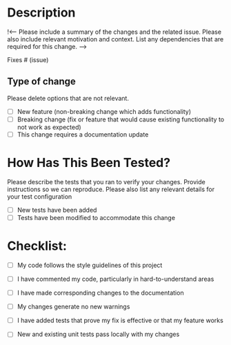# Description

!<-- Please include a summary of the changes and the related issue. Please also include relevant motivation and context. List any dependencies that are required for this change. -->

Fixes # (issue)

## Type of change

Please delete options that are not relevant.

- [ ] New feature (non-breaking change which adds functionality)
- [ ] Breaking change (fix or feature that would cause existing functionality to not work as expected)
- [ ] This change requires a documentation update

# How Has This Been Tested?

Please describe the tests that you ran to verify your changes. Provide instructions so we can reproduce. Please also list any relevant details for your test configuration

- [ ] New tests have been added
- [ ] Tests have been modified to accommodate this change

# Checklist:

- [ ] My code follows the style guidelines of this project
- [ ] I have commented my code, particularly in hard-to-understand areas
- [ ] I have made corresponding changes to the documentation
- [ ] My changes generate no new warnings
- [ ] I have added tests that prove my fix is effective or that my feature works
- [ ] New and existing unit tests pass locally with my changes


